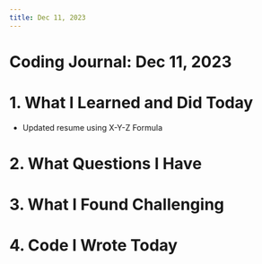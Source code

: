 ```yaml
---
title: Dec 11, 2023
---
```


# Coding Journal: Dec 11, 2023

# 1. What I Learned and Did Today
- Updated resume using X-Y-Z Formula

# 2. What Questions I Have


# 3. What I Found Challenging


# 4. Code I Wrote Today
